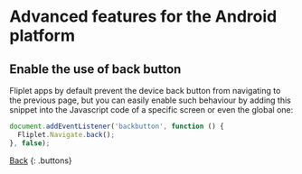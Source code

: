# Advanced features for the Android platform

## Enable the use of back button

Fliplet apps by default prevent the device back button from navigating to the previous page, but you can easily enable such behaviour by adding this snippet into the Javascript code of a specific screen or even the global one:

```js
document.addEventListener('backbutton', function () {
  Fliplet.Navigate.back();
}, false);
```

[Back](README.md)
{: .buttons}